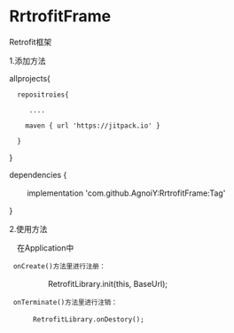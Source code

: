 # RrtrofitFrame
Retrofit框架

1.添加方法

   allprojects{
  
      repositroies{
      
         ....
         
        maven { url 'https://jitpack.io' }
        
      }

  }

  dependencies {

　　  implementation 'com.github.AgnoiY:RrtrofitFrame:Tag'
  
  }
  
2.使用方法

　在Application中
 
     onCreate()方法里进行注册：
 
 　　　　　RetrofitLibrary.init(this, BaseUrl);
  
     onTerminate()方法里进行注销：
     
     　　　RetrofitLibrary.onDestory();
